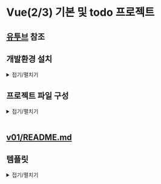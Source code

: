 # Vue(2/3) 기본 및 todo 프로젝트
## [유투브](https://youtube.com/playlist?list=PLTb3qGCzYjS1lkhdZL1z4uZJ72F7b5gIr&si=hwwLjHA5L2zxzFW4) 참조

## 개발환경 설치
<details>
<summary>접기/펼치기</summary>
<br>

- Vite 기반 Vue 프로젝트 생성 명령어
  ```bash
  > npm create vue@latest .
  ```

- 패키지 설치 확인 (y입력)
  ```bash
  Need to install the following packages:
    create-vite@6.5.0
  Ok to proceed? (y) y
  ```
  
- 프로젝트 이름 입력
  ```bash
  ◆  Package name:
  │  {프로젝트 이름 입력}
  ```
  
- 프로젝트 기능 선택 - [none]
   (방향키 ↑↓로 이동, 스페이스로 선택, a로 전체 선택, 엔터로 완료) 
  ```bash
  ◆  Select features to include in your project:
  │  ◻ TypeScript
  │  ◻ JSX Support
  │  ◻ Router (SPA development)
  │  ◻ Pinia (state management)
  │  ◻ Vitest (unit testing)
  │  ◻ End-to-End Testing
  │  ◻ ESLint (error prevention)
  │  ◻ Prettier (code formatting)
  ```

- 실험적 기능 선택 - [none]
  (방향키 ↑↓로 이동, 스페이스로 선택, a로 전체 선택, 엔터로 완료) 
  ```bash
  ◆  Select experimental features to include in your project:
  │  ◻ Oxlint (experimental)
  │  ◻ rolldown-vite (experimental)
  ```

- 예제 코드 없이 빈 프로젝트로 시작 여부 선택 - [Yes]
  (방향키 ←→로 이동, 스페이스로 선택, 엔터로 완료) 
  ```bash
  ◆  Skip all example code and start with a blank Vue project?
  │  ● Yes / ○ No
  ```

- 프로젝트 의존성 패키지 설치
  ```bash
  npm install
  ```

- Vite 개발 서버를 실행
  ```bash
  npm run dev
  ```

- 전체 내용
  ```bash
  > npm create vue@latest .
  Need to install the following packages:
    create-vue@3.18.0
  Ok to proceed? (y) y

  ◆  Package name:
    v01

  ◆  Select features to include in your project:
    none

  ◆  Select experimental features to include in your project:
    none

  ◆  Skip all example code and start with a blank Vue project?
    Yes

  ✔ Scaffolding project in current directory...
  ✔ Done. Now run:

    npm install
    npm run dev
  ```  
</details>


## 프로젝트 파일 구성
<details>
<summary>접기/펼치기</summary>
<br>

### [package.json](v01/package.json)
애플리케이션 정보, 의존성 모듈(dependencies) 정보, 스크립트 명령어 정보 등을 담고 있다.  
- name: 패키지 정보
- version: 버전 정보
- private: 비공개 여부(npm 패키지 저장소 발행(publish) 여부)
- type: 모듈 타입 - module일 경우 CJS
- script: 스크립트 명령어 정의
- dependencies: 의존성 모듈(개발 및 런타임 모든 환경에서 사용됨)
- devDependencies: 개발 의존성 모듈(런타임을 제외한 개발 환경에서만 사용됨)

- 의존성 버전정보: [레퍼런스](https://mong-blog.tistory.com/entry/npm-packagejson%EC%9D%98-version-%EB%B0%A9%EC%8B%9D-tilde%EC%99%80-caret#google_vignette)
<br>

### [index.html](v01/index.html)
`npm run dev` 명령을 실행했을 때 제일 첫 번째로 참조하는 파일이다.  
index.html 파일에서 모든것이 시작된다.  
```html
<div id="app"></div>
<script type="module" src="/src/main.js"></script>
```
위 script태그를 통해 /src/main.js 파일을 include 하고 있으며, 해당 파일을 실행해서 결과를 #app div 영역에 렌더링을 시켜준다고 보면 된다.  
<br>

### [/src/main.js](v01/src/main.js)
```js
import { createApp } from 'vue'
import App from './App.vue'

createApp(App).mount('#app')

```
vue라는 모듈로부터 제공되는 createApp()을 통해 뷰 인스턴스를 생성한다.  
자바스크립트는 객체지향언어다 보니 모듈을 사용할 때 인스턴스를 생성하는 방식으로 사용한다.  
Vue2에서는 생성자 함수를 호출해 Vue인스턴스를 만들었으나, Vue3에서는 팩토리 함수 패턴을 통해 Vue인스턴스를 반환한다.  
App.vue 라는 컴포넌트 파일의 내용을 기준으로 뷰 인스턴스를 생성한 뒤 mount('#app')를 통해 app이라는 id를 갖는 영역에 연결한다.  
즉, Vue 인스턴싱 된 객체가 index.html의 #app div에 마운팅되어 해당 영역에 렌더링이 이루어지게 된다.  

</details>
<br>


## [v01/README.md](v01/README.md)

## 템플릿
<details>
<summary>접기/펼치기</summary>
<br>

</details>
<br>